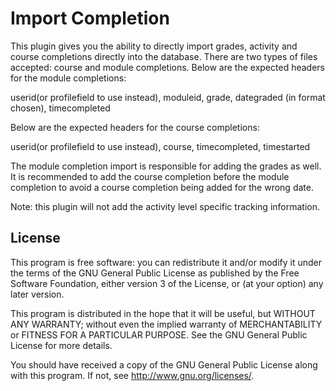 # Import Completion #

This plugin gives you the ability to directly import grades, activity and course completions directly
into the database. There are two types of files accepted: course and module completions. Below are the
expected headers for the module completions:

userid(or profilefield to use instead), moduleid, grade, dategraded (in format chosen), timecompleted

Below are the expected headers for the course completions:

userid(or profilefield to use instead), course, timecompleted, timestarted

The module completion import is responsible for adding the grades as well. It is recommended to add the course 
completion before the module completion to avoid a course completion being added for the wrong date.

Note: this plugin will not add the activity level specific tracking information. 

## License ##

This program is free software: you can redistribute it and/or modify it under
the terms of the GNU General Public License as published by the Free Software
Foundation, either version 3 of the License, or (at your option) any later
version.

This program is distributed in the hope that it will be useful, but WITHOUT ANY
WARRANTY; without even the implied warranty of MERCHANTABILITY or FITNESS FOR A
PARTICULAR PURPOSE.  See the GNU General Public License for more details.

You should have received a copy of the GNU General Public License along with
this program.  If not, see <http://www.gnu.org/licenses/>.
